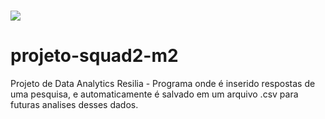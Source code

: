 <h1>
    <img src="C:\Users\helde\OneDrive\Área de Trabalho\ESTUDOS\RESILIA\Projeto Individual\MÓDULO 2\Resilia-Projeto-Squad-02\SQUAD2.png"/>
</h1>

# projeto-squad2-m2
Projeto de Data Analytics Resilia - Programa onde é inserido respostas de uma pesquisa, e automaticamente é salvado em um arquivo .csv para futuras analises desses dados.
